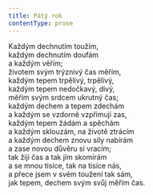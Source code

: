 ```yaml
---
title: Pátý rok
contentType: prose
---
```


Každým dechnutím toužím,  
každým dechnutím doufám  
a každým věřím;  
životem svým trýznivý čas měřím,  
každým tepem trpělivý, trpělivý,  
každým tepem nedočkavý, divý,  
měřím svým srdcem ukrutný čas;  
každým dechem a tepem zdechám  
a každým se vzdorně vzpřimuji zas,  
každým tepem žádám a spěchám  
a každým sklouzám, na životě ztrácím  
a každým dechem znovu síly nabírám  
a zase novou důvěru si vracím;  
tak žiji čas a tak jím skomírám  
a se mnou tisíce, tak na tisíce nás,  
a přece jsem v svém toužení tak sám,  
jak tepem, dechem svým svůj měřím čas.
